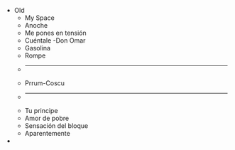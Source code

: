 - Old
	- My Space
	- Anoche
	- Me pones en tensión
	- Cuéntale -Don Omar
	- Gasolina
	- Rompe
	-
	  ---
	- Prrum-Coscu
	-
	  ---
	- Tu principe
	- Amor de pobre
	- Sensación del bloque
	- Aparentemente
-